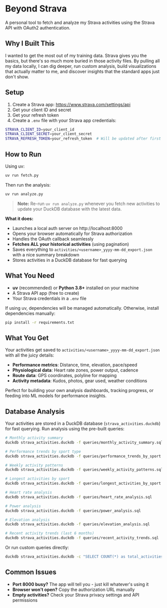 # Beyond Strava

A personal tool to fetch and analyze my Strava activities using the Strava API with OAuth2 authentication.

## Why I Built This

I wanted to get the most out of my training data. Strava gives you the basics, but there's so much more buried in those activity files. By pulling all my data locally, I can dig deeper, run custom analysis, build visualizations that actually matter to me, and discover insights that the standard apps just don't show.

## Setup

1. Create a Strava app: https://www.strava.com/settings/api
2. Get your client ID and secret
3. Get your refresh token
4. Create a `.env` file with your Strava app credentials:

```bash
STRAVA_CLIENT_ID=your_client_id
STRAVA_CLIENT_SECRET=your_client_secret
STRAVA_REFRESH_TOKEN=your_refresh_token  # Will be updated after first auth
```

## How to Run

Using uv:

```bash
uv run fetch.py
```

Then run the analysis:

```bash
uv run analyze.py
```

> **Note:** Re-run `uv run analyze.py` whenever you fetch new activities to update your DuckDB database with the latest data.

**What it does:**

- Launches a local auth server on http://localhost:8000
- Opens your browser automatically for Strava authorization
- Handles the OAuth callback seamlessly
- **Fetches ALL your historical activities** (using pagination)
- Saves everything to `activities/<username>_yyyy-mm-dd_export.json` with a nice summary breakdown
- Stores activities in a DuckDB database for fast querying

## What You Need

- **uv** (recommended) or **Python 3.8+** installed on your machine
- A Strava API app (free to create)
- Your Strava credentials in a `.env` file

If using uv, dependencies will be managed automatically. Otherwise, install dependencies manually:

```bash
pip install -r requirements.txt
```

## What You Get

Your activities get saved to `activities/<username>_yyyy-mm-dd_export.json` with all the juicy details:

- **Performance metrics**: Distance, time, elevation, pace/speed
- **Physiological data**: Heart rate zones, power output, cadence
- **Route data**: GPS coordinates, polyline for mapping
- **Activity metadata**: Kudos, photos, gear used, weather conditions

Perfect for building your own analysis dashboards, tracking progress, or feeding into ML models for performance insights.

## Database Analysis

Your activities are stored in a DuckDB database (`strava_activities.duckdb`) for fast querying. Run analysis using the pre-built queries:

```bash
# Monthly activity summary
duckdb strava_activities.duckdb -f queries/monthly_activity_summary.sql

# Performance trends by sport type
duckdb strava_activities.duckdb -f queries/performance_trends_by_sport.sql

# Weekly activity patterns
duckdb strava_activities.duckdb -f queries/weekly_activity_patterns.sql

# Longest activities by sport
duckdb strava_activities.duckdb -f queries/longest_activities_by_sport.sql

# Heart rate analysis
duckdb strava_activities.duckdb -f queries/heart_rate_analysis.sql

# Power analysis
duckdb strava_activities.duckdb -f queries/power_analysis.sql

# Elevation analysis
duckdb strava_activities.duckdb -f queries/elevation_analysis.sql

# Recent activity trends (last 6 months)
duckdb strava_activities.duckdb -f queries/recent_activity_trends.sql
```

Or run custom queries directly:

```bash
duckdb strava_activities.duckdb -c "SELECT COUNT(*) as total_activities FROM activities;"
```

## Common Issues

- **Port 8000 busy?** The app will tell you - just kill whatever's using it
- **Browser won't open?** Copy the authorization URL manually
- **Empty activities?** Check your Strava privacy settings and API permissions
